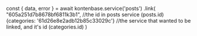 const { data, error } = await kontenbase.service('posts')
    .link(
        "605a251d7b8678bf6811k3b1", //the id in posts service (posts.id)
        {categories: '61d26e8e2adb12b85c33029c'} //the service that wanted to be linked, and it's id (categories.id)
    )